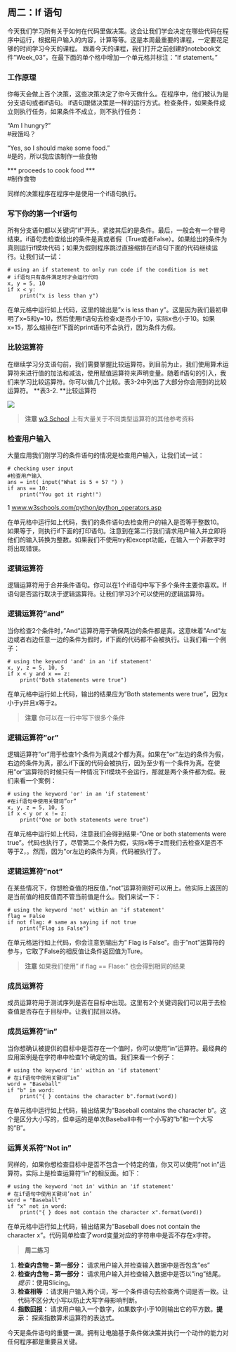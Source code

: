 ## 周二：If 语句
今天我们学习所有关于如何在代码里做决策。这会让我们学会决定在哪些代码在程序中运行，根据用户输入的内容，计算等等。这是本周最重要的课程，一定要花足够的时间学习今天的课程。
跟着今天的课程，我们打开之前创建的notebook文件”Week_03”，在最下面的单个格中增加一个单元格并标注：”If statement。”
### 工作原理
你每天会做上百个决策，这些决策决定了你今天做什么。在程序中，他们被认为是分支语句或者if语句。
if语句跟做决策是一样的运行方式。检查条件，如果条件成立则执行任务，如果条件不成立，则不执行任务：

“Am I hungry?”  
#我饿吗？

“Yes, so I should make some food.”  
#是的，所以我应该制作一些食物

*** proceeds to cook food ***      
#制作食物

同样的决策程序在程序中是使用一个if语句执行。
### 写下你的第一个If语句
所有分支语句都以关键词”if”开头，紧接其后的是条件。最后，一般会有一个冒号结束。if语句去检查给出的条件是真或者假（True或者False）。如果给出的条件为真则运行if模块代码；如果为假则程序跳过直接缩排在if语句下面的代码继续运行。让我们试一试：
```
# using an if statement to only run code if the condition is met
# if语句只有条件满足时才会运行代码
x, y = 5, 10
if x < y:
    print("x is less than y")
```
在单元格中运行如上代码，这里的输出是”x is less than y”。这是因为我们最初申明了x=5和y=10，然后使用if语句去检查x是否小于10，实际x也小于10。如果x=15，那么缩排在if下面的print语句不会执行，因为条件为假。
### 比较运算符
在继续学习分支语句前，我们需要掌握比较运算符。到目前为止，我们使用算术运算符来进行值的加法和减法，使用赋值运算符来声明变量。随着if语句的引入，我们来学习比较运算符。你可以做几个比较。表3-2中列出了大部分你会用到的比较运算符。
**表3-2. **比较运算符

![](https://imgkr2.cn-bj.ufileos.com/47476b3c-7eae-4a73-8d61-7186f7f91989.png?UCloudPublicKey=TOKEN_8d8b72be-579a-4e83-bfd0-5f6ce1546f13&Signature=g9klN%252BPAbl0lrAEnUIjymMgLx5U%253D&Expires=1605262114)

>**注意** 
[w3 School](www.w3schools.com/python/python_operators.asp)
上有大量关于不同类型运算符的其他参考资料
### 检查用户输入
大量应用我们刚学习的条件语句的情况是检查用户输入，让我们试一试：
```
# checking user input
#检查用户输入
ans = int( input("What is 5 + 5? ") )
if ans == 10:
    print("You got it right!")
```
1 www.w3schools.com/python/python_operators.asp

在单元格中运行如上代码，我们的条件语句去检查用户的输入是否等于整数10。如果等于，则执行if下面的打印语句。注意到在第二行我们请求用户输入并立即将他们的输入转换为整数。如果我们不使用try和except功能，在输入一个非数字时将出现错误。
### 逻辑运算符
逻辑运算符用于合并条件语句。你可以在1个if语句中写下多个条件主要你喜欢。If语句是否运行取决于逻辑运算符。让我们学习3个可以使用的逻辑运算符。
### 逻辑运算符”and”
当你检查2个条件时，”And”运算符用于确保两边的条件都是真。这意味着”And”左边或者右边任意一边的条件为假时，if下面的代码都不会被执行。让我们看一个例子：
```
# using the keyword 'and' in an 'if statement'
x, y, z = 5, 10, 5
if x < y and x == z:
    print("Both statements were true")
```
在单元格中运行如上代码，输出的结果应为”Both statements were true”，因为x小于y并且x等于z。
>**注意** 你可以在一行中写下很多个条件
### 逻辑运算符”or”
逻辑运算符”or”用于检查1个条件为真或2个都为真。如果在”or”左边的条件为假，右边的条件为真，那么if下面的代码会被执行，因为至少有一个条件为真。在使用”or”运算符的时候只有一种情况下if模块不会运行，那就是两个条件都为假。我们来看一个案例：
```
# using the keyword 'or' in an 'if statement'
#在if语句中使用关键词”or”
x, y, z = 5, 10, 5
if x < y or x != z:
    print("One or both statements were true")
```
在单元格中运行如上代码，注意我们会得到结果-”One or both statements were true”。代码也执行了，尽管第二个条件为假，实际x等于z而我们去检查X是否不等于Z，。然而，因为”or左边的条件为真，代码被执行了。
### 逻辑运算符”not”
在某些情况下，你想检查值的相反值，”not”运算符刚好可以用上。他实际上返回的是当前值的相反值而不管当前值是什么。我们来试一下：
```
# using the keyword 'not' within an 'if statement'
flag = False
if not flag: # same as saying if not true
    print("Flag is False")
```
在单元格运行如上代码，你会注意到输出为” Flag is False”。由于”not”运算符的参与，它取了False的相反值让条件返回值为Ture。
>**注意** 如果我们使用” if flag == Flase:” 也会得到相同的结果
### 成员运算符
成员运算符用于测试序列是否在目标中出现。这里有2个关键词我们可以用于去检查值是否存在于目标中。让我们拭目以待。
### 成员运算符”in”
当你想确认被提供的目标中是否存在一个值时，你可以使用”in”运算符。最经典的应用案例是在字符串中检查1个确定的值。我们来看一个例子：
```
# using the keyword 'in' within an 'if statement'
# 在if语句中使用关键词”in”
word = "Baseball"
if "b" in word:
    print("{ } contains the character b".format(word))
```
在单元格中运行如上代码，输出结果为”Baseball contains the character b”。这个是区分大小写的，但幸运的是单次Baseball中有一个小写的”b”和一个大写的”B”。
### 运算关系符”Not in”
同样的，如果你想检查目标中是否不包含一个特定的值，你又可以使用”not in”运算符。实际上是检查运算符”in”的相反面。如下：
```
# using the keyword 'not in' within an 'if statement'
# 在if语句中使用关键词’not in’
word = "Baseball"
if "x" not in word:
    print("{ } does not contain the character x".format(word))
```
在单元格中运行如上代码，输出结果为”Baseball does not contain the character x”。代码简单检查了word变量对应的字符串中是否不存在x字符。

>**周二练习**
1. **检查内含物 – 第一部分：** 请求用户输入并检查输入数据中是否包含”es”
2. **检查内含物 – 第一部分：** 请求用户输入并检查输入数据中是否以”ing”结尾。*提示*：使用Slicing。
3. **检查相等** ：请求用户输入两个词，写一个条件语句去检查两个词是否一致。让代码不区分大小写以防止大写字母影响判断。
4. **指数回报：** 请求用户输入一个数字，如果数字小于10则输出它的平方数。**提示：** 探索指数算术运算符的表达式。

今天是条件语句的重要一课。拥有让电脑基于条件做决策并执行一个动作的能力对任何程序都是重要且关键。






